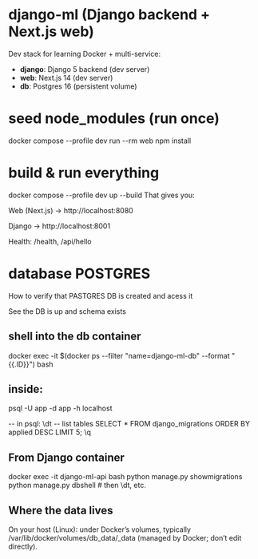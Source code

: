 # django-ml (Django backend + Next.js web)

Dev stack for learning Docker + multi-service:
- **django**: Django 5 backend (dev server)
- **web**: Next.js 14 (dev server)
- **db**: Postgres 16 (persistent volume)



# seed node_modules (run once)
docker compose --profile dev run --rm web npm install

# build & run everything
docker compose --profile dev up --build
That gives you:

Web (Next.js) → http://localhost:8080

Django → http://localhost:8001

Health: /health, /api/hello



# database POSTGRES

How to verify that PASTGRES DB is created and acess it

See the DB is up and schema exists
## shell into the db container
docker exec -it $(docker ps --filter "name=django-ml-db" --format "{{.ID}}") bash
## inside:
psql -U app -d app -h localhost

-- in psql:
\dt                      -- list tables
SELECT * FROM django_migrations ORDER BY applied DESC LIMIT 5;
\q

## From Django container
docker exec -it django-ml-api bash
python manage.py showmigrations
python manage.py dbshell   # then \dt, etc.

## Where the data lives

On your host (Linux): under Docker’s volumes, typically
/var/lib/docker/volumes/db_data/_data (managed by Docker; don’t edit directly).